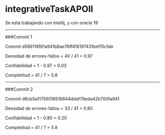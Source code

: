 # integrativeTaskAPOII
Se esta trabajando con intellij, y con oracle 19

-------------------------------------------------------------------
###Commit 1 

Commit d589116f61a941b8ae76ff416197431be115c1de  

Densidad de errores-fallos = 40 / 41 = 0.97  

Confiabilidad = 1 - 0.97 = 0.03  

Completitud = 41 / 7 = 5.8

-------------------------------------------------------------------
###Commit 2

Commit d6cb5a11756016516844ddaf76eda42b700fa941  

Densidad de errores-fallos = 33 / 41 = 0.80  

Confiabilidad = 1 - 0.80 = 0.20  

Completitud = 41 / 7 = 5.8
